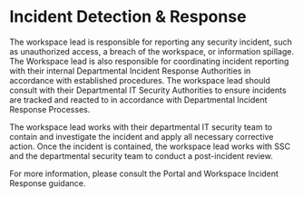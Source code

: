 # Incident Detection & Response 

The workspace lead is responsible for reporting any security incident, such as unauthorized access, a breach of the workspace, or information spillage. The Workspace lead is also responsible for coordinating incident reporting with their internal Departmental Incident Response Authorities in accordance with established procedures. The workspace lead should consult with their Departmental IT Security Authorities to ensure incidents are tracked and reacted to in accordance with Departmental Incident Response Processes. 

The workspace lead works with their departmental IT security team to contain and investigate the incident and apply all necessary corrective action. Once the incident is contained, the workspace lead works with SSC and the departmental security team to conduct a post-incident review.  

For more information, please consult the Portal and Workspace Incident Response guidance.  